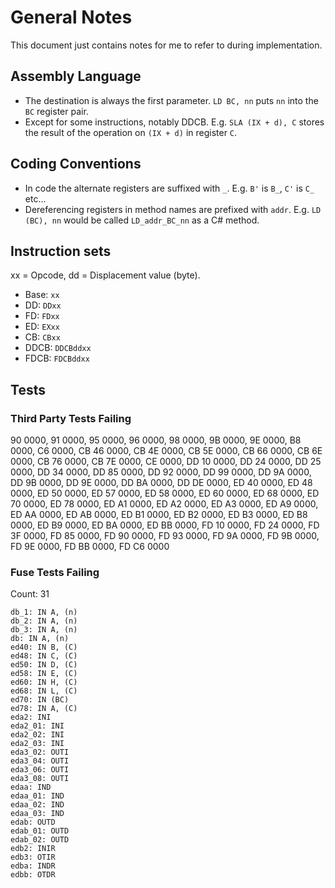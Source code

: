 ﻿# General Notes

This document just contains notes for me to refer to during implementation.

## Assembly Language

- The destination is always the first parameter. `LD BC, nn` puts `nn` into the `BC` register pair.
- Except for some instructions, notably DDCB. E.g. `SLA (IX + d), C` stores the result of the operation on `(IX + d)` in register `C`.

## Coding Conventions

- In code the alternate registers are suffixed with `_`. E.g. `B'` is `B_`, `C'` is `C_` etc...
- Dereferencing registers in method names are prefixed with `addr`. E.g. `LD (BC), nn` would be called `LD_addr_BC_nn` as a C# method.

## Instruction sets

xx = Opcode, dd = Displacement value (byte).

- Base: `xx`
- DD: `DDxx`
- FD: `FDxx`
- ED: `EXxx`
- CB: `CBxx`
- DDCB: `DDCBddxx`
- FDCB: `FDCBddxx`

## Tests

### Third Party Tests Failing

90 0000, 91 0000, 95 0000, 96 0000, 98 0000, 9B 0000, 9E 0000, B8 0000, C6 0000, CB 46 0000, CB 4E 0000, CB 5E 0000, CB 66 0000, CB 6E 0000, CB 76 0000, CB 7E 0000, CE 0000, DD 10 0000, DD 24 0000, DD 25 0000, DD 34 0000, DD 85 0000, DD 92 0000, DD 99 0000, DD 9A 0000, DD 9B 0000, DD 9E 0000, DD BA 0000, DD DE 0000, ED 40 0000, ED 48 0000, ED 50 0000, ED 57 0000, ED 58 0000, ED 60 0000, ED 68 0000, ED 70 0000, ED 78 0000, ED A1 0000, ED A2 0000, ED A3 0000, ED A9 0000, ED AA 0000, ED AB 0000, ED B1 0000, ED B2 0000, ED B3 0000, ED B8 0000, ED B9 0000, ED BA 0000, ED BB 0000, FD 10 0000, FD 24 0000, FD 3F 0000, FD 85 0000, FD 90 0000, FD 93 0000, FD 9A 0000, FD 9B 0000, FD 9E 0000, FD BB 0000, FD C6 0000

### Fuse Tests Failing

Count: 31

```
db_1: IN A, (n)
db_2: IN A, (n)
db_3: IN A, (n)
db: IN A, (n)
ed40: IN B, (C)
ed48: IN C, (C)
ed50: IN D, (C)
ed58: IN E, (C)
ed60: IN H, (C)
ed68: IN L, (C)
ed70: IN (BC)
ed78: IN A, (C)
eda2: INI
eda2_01: INI
eda2_02: INI
eda2_03: INI
eda3_02: OUTI
eda3_04: OUTI
eda3_06: OUTI
eda3_08: OUTI
edaa: IND
edaa_01: IND
edaa_02: IND
edaa_03: IND
edab: OUTD
edab_01: OUTD
edab_02: OUTD
edb2: INIR
edb3: OTIR
edba: INDR
edbb: OTDR
```
